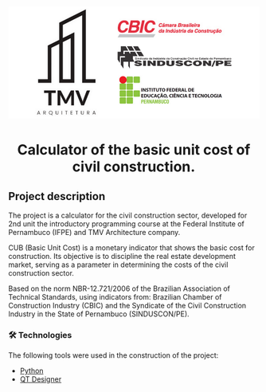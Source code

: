 <h1 align="center">
  <img alt="Banner CBIC" src="./img/banner-cbic.png" />
</h1>


<h1 align="center">Calculator of the basic unit cost of civil construction.</h1>

## Project description
The project is a calculator for the civil construction sector, developed for 2nd unit the introductory programming course at the Federal Institute of Pernambuco (IFPE) and TMV Architecture company.

CUB (Basic Unit Cost) is a monetary indicator that shows the basic cost for construction. Its objective is to discipline the real estate development market, serving as a parameter in determining the costs of the civil construction sector.

Based on the norm NBR-12.721/2006 of the Brazilian Association of Technical Standards, using indicators from: Brazilian Chamber of Construction Industry (CBIC) and the Syndicate of the Civil Construction Industry in the State of Pernambuco (SINDUSCON/PE).

### 🛠 Technologies

The following tools were used in the construction of the project:

- [Python](https://www.python.org/)
- [QT Designer](https://build-system.fman.io/qt-designer-download)
